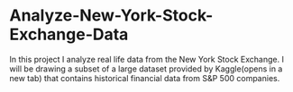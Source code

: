# Analyze-New-York-Stock-Exchange-Data
In this project I analyze real life data from the New York Stock Exchange. I will be drawing a subset of a large dataset provided by Kaggle(opens in a new tab) that contains historical financial data from S&amp;P 500 companies.
